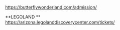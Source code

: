 


https://butterflywonderland.com/admission/   

**LEGOLAND **  
https://arizona.legolanddiscoverycenter.com/tickets/   

